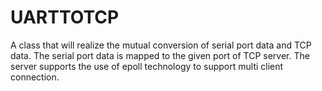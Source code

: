 # UARTTOTCP
A class that will realize the mutual conversion of serial port data and TCP data. The serial port data is mapped to the given port of TCP server. The server supports the use of epoll technology to support multi client connection.
